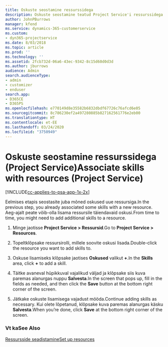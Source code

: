```yaml
---
title: Oskuste seostamine ressurssidega
description: Oskuste seostamine teatud Project Service'i ressurssidega
author: JohnPBurrows
manager: kfend
ms.service: dynamics-365-customerservice
ms.custom:
- dyn365-projectservice
ms.date: 8/03/2018
ms.topic: article
ms.prod: ''
ms.technology: ''
ms.assetid: 2fcb732d-06a6-43ec-9342-8c15d60d0d3d
ms.author: jburrows
audience: Admin
search.audienceType:
- admin
- customizer
- enduser
search.app:
- D365CE
- D365PS
ms.openlocfilehash: e770149d8e35582b6832dbdf67726c76afcd6e05
ms.sourcegitcommit: 8c786230ef2a497280885b827162561776e2eb00
ms.translationtype: HT
ms.contentlocale: et-EE
ms.lasthandoff: 03/24/2020
ms.locfileid: "3750949"
---
```

# <a name="associate-skills-with-resources-project-service"></a><span data-ttu-id="7024c-103">Oskuste seostamine ressurssidega (Project Service)</span><span class="sxs-lookup"><span data-stu-id="7024c-103">Associate skills with resources (Project Service)</span></span>

[!INCLUDE[cc-applies-to-psa-app-1x-2x](../includes/cc-applies-to-psa-app-1x-2x.md)]

<span data-ttu-id="7024c-104">Eelmises etapis seostasite juba mõned oskused uue ressursiga.</span><span class="sxs-lookup"><span data-stu-id="7024c-104">In the previous step, you already associated some skills with  a new resource.</span></span> <span data-ttu-id="7024c-105">Aeg-ajalt peate võib-olla lisama ressursile täiendavaid oskusi.</span><span class="sxs-lookup"><span data-stu-id="7024c-105">From time to time, you might need to add additional skills to a resource.</span></span>  
  
1.  <span data-ttu-id="7024c-106">Minge jaotisse **Project Service > Ressursid**.</span><span class="sxs-lookup"><span data-stu-id="7024c-106">Go to **Project Service > Resources**.</span></span>  
  
2.  <span data-ttu-id="7024c-107">Topeltklõpsake ressursirolli, millele soovite oskusi lisada.</span><span class="sxs-lookup"><span data-stu-id="7024c-107">Double-click the resource you want to add skills to.</span></span>  
  
3.  <span data-ttu-id="7024c-108">Oskuse lisamiseks klõpsake jaotises **Oskused** valikut **+**.</span><span class="sxs-lookup"><span data-stu-id="7024c-108">In the **Skills** area, click **+** to add a skill.</span></span>  
  
4.  <span data-ttu-id="7024c-109">Täitke avaneval hüpikkuval vajalikud väljad ja klõpsake siis kuva paremas alanurgas nuppu **Salvesta**.</span><span class="sxs-lookup"><span data-stu-id="7024c-109">In the screen that pops up, fill in the fields as needed, and then click the **Save** button at the bottom right corner of the screen.</span></span>  
  
5.  <span data-ttu-id="7024c-110">Jätkake oskuste lisamisega vajadust mööda.</span><span class="sxs-lookup"><span data-stu-id="7024c-110">Continue adding skills as necessary.</span></span> <span data-ttu-id="7024c-111">Kui olete lõpetanud, klõpsake kuva paremas alanurgas käsku **Salvesta**.</span><span class="sxs-lookup"><span data-stu-id="7024c-111">When you’re done, click **Save** at the bottom right corner of the screen.</span></span>  
  
### <a name="see-also"></a><span data-ttu-id="7024c-112">Vt ka</span><span class="sxs-lookup"><span data-stu-id="7024c-112">See Also</span></span>  
 [<span data-ttu-id="7024c-113">Ressursside seadistamine</span><span class="sxs-lookup"><span data-stu-id="7024c-113">Set up resources</span></span>](../project-service/set-up-resources.md)
